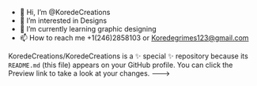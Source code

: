 - 👋 Hi, I’m @KoredeCreations
- 👀 I’m interested in Designs
- 🌱 I’m currently learning graphic designing
- 📫 How to reach me +1(246)2858103 or Koredegrimes123@gmail.com 


KoredeCreations/KoredeCreations is a ✨ special ✨ repository because its `README.md` (this file) appears on your GitHub profile.
You can click the Preview link to take a look at your changes.
--->
